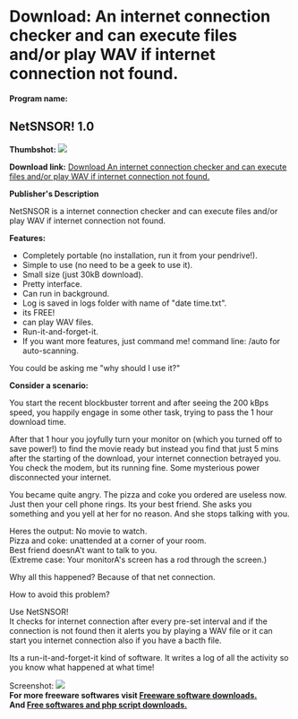 # Download: An internet connection checker and can execute files and/or play WAV if internet connection not found.

**Program name:**

## NetSNSOR! 1.0

  
**Thumbshot:** ![](http://www.freewarefiles.com/screenshot/netsnsor_md.jpg)   
  
**Download link:** [Download An internet connection checker and can execute files and/or play WAV if internet connection not found.](http://freesoftwares.boysofts.com/NetSNSOR_program_58406.html)  
  


**Publisher's Description**  
  


NetSNSOR is a internet connection checker and can execute files and/or play WAV if internet connection not found. 

**Features:**

  * Completely portable (no installation, run it from your pendrive!). 
  * Simple to use (no need to be a geek to use it). 
  * Small size (just 30kB download). 
  * Pretty interface. 
  * Can run in background. 
  * Log is saved in logs folder with name of "date time.txt". 
  * its FREE! 
  * can play WAV files. 
  * Run-it-and-forget-it. 
  * If you want more features, just command me! command line: /auto for auto-scanning. 

You could be asking me "why should I use it?" 

**Consider a scenario:**

You start the recent blockbuster torrent and after seeing the 200 kBps speed, you happily engage in some other task, trying to pass the 1 hour download time. 

After that 1 hour you joyfully turn your monitor on (which you turned off to save power!) to find the movie ready but instead you find that just 5 mins after the starting of the download, your internet connection betrayed you. You check the modem, but its running fine. Some mysterious power disconnected your internet. 

You became quite angry. The pizza and coke you ordered are useless now. Just then your cell phone rings. Its your best friend. She asks you something and you yell at her for no reason. And she stops talking with you.

Heres the output: No movie to watch.  
Pizza and coke: unattended at a corner of your room.  
Best friend doesnA't want to talk to you.  
(Extreme case: Your monitorA's screen has a rod through the screen.)

Why all this happened? Because of that net connection.

How to avoid this problem?

Use NetSNSOR!  
It checks for internet connection after every pre-set interval and if the connection is not found then it alerts you by playing a WAV file or it can start you internet connection also if you have a bacth file.

Its a run-it-and-forget-it kind of software. It writes a log of all the activity so you know what happened at what time!

  
  
Screenshot: ![](http://www.freewarefiles.com/screenshot/netsnsor.jpg)   
**For more freeware softwares visit [Freeware software downloads.](http://freesoftwares.boysofts.com/)**   
**And [Free softwares and php script downloads.](http://www.boysofts.com/)**
